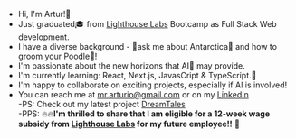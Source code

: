 - Hi, I'm Artur!👋
- Just graduated🎓 from [Lighthouse Labs](https://www.lighthouselabs.ca/) Bootcamp as Full Stack Web development.
- I have a diverse background - 💬ask me about Antarctica🥶 and how to groom your Poodle🐩!
- I'm passionate about the new horizons that AI🤖 may provide.
- I'm currently learning: React, Next.js, JavasCript & TypeScript.🌱
- I'm happy to collaborate on exciting projects, especially if AI is involved!
- You can reach me at [mr.arturio@gmail.com](mr.arturio@gmail.com) or on my [LinkedIn](https://www.linkedin.com/in/arturtereshchenko/) <br>
  -PS: Check out my latest project [DreamTales](https://github.com/mr-Arturio/DreamTales) <br>
  -PPS: 🔥🔥**I'm thrilled to share that I am eligible for a 12-week wage subsidy from [Lighthouse Labs](https://www.lighthouselabs.ca/) for my future employee!!** 🙌

<!--
**mr-Arturio/mr-Arturio** is a ✨ _special_ ✨ repository because its `README.md` (this file) appears on your GitHub profile.

Here are some ideas to get you started:

- 🔭 I’m currently working on ...
- 🌱 I’m currently learning ...
- 👯 I’m looking to collaborate on ...
- 🤔 I’m looking for help with ...
- 💬 Ask me about ...
- 📫 How to reach me: ...
- 😄 Pronouns: ...
- ⚡ Fun fact: ...
-->
